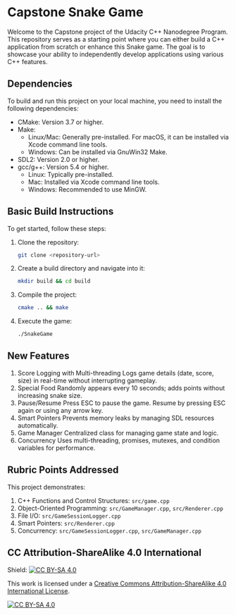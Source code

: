 # Capstone Snake Game

Welcome to the Capstone project of the Udacity C++ Nanodegree Program. This repository serves as a starting point where you can either build a C++ application from scratch or enhance this Snake game. The goal is to showcase your ability to independently develop applications using various C++ features.

## Dependencies

To build and run this project on your local machine, you need to install the following dependencies:

- CMake: Version 3.7 or higher.
- Make:
  - Linux/Mac: Generally pre-installed. For macOS, it can be installed via Xcode command line tools.
  - Windows: Can be installed via GnuWin32 Make.
- SDL2: Version 2.0 or higher.
- gcc/g++: Version 5.4 or higher.
  - Linux: Typically pre-installed.
  - Mac: Installed via Xcode command line tools.
  - Windows: Recommended to use MinGW.

## Basic Build Instructions

To get started, follow these steps:

1. Clone the repository:
    ```bash
    git clone <repository-url>
    ```

2. Create a build directory and navigate into it:
    ```bash
    mkdir build && cd build
    ```

3. Compile the project:
    ```bash
    cmake .. && make
    ```

4. Execute the game:
    ```bash
    ./SnakeGame
    ```

## New Features

1. Score Logging with Multi-threading
Logs game details (date, score, size) in real-time without interrupting gameplay.
2.	Special Food
Randomly appears every 10 seconds; adds points without increasing snake size.
3.	Pause/Resume
Press ESC to pause the game. Resume by pressing ESC again or using any arrow key.
4.	Smart Pointers
Prevents memory leaks by managing SDL resources automatically.
5.	Game Manager
Centralized class for managing game state and logic.
6.	Concurrency
Uses multi-threading, promises, mutexes, and condition variables for performance.

## Rubric Points Addressed

This project demonstrates:

1. C++ Functions and Control Structures: `src/game.cpp`
2. Object-Oriented Programming: `src/GameManager.cpp`, `src/Renderer.cpp`
3. File I/O: `src/GameSessionLogger.cpp`
4. Smart Pointers: `src/Renderer.cpp`
5. Concurrency: `src/GameSessionLogger.cpp`, `src/GameManager.cpp`

## CC Attribution-ShareAlike 4.0 International


Shield: [![CC BY-SA 4.0][cc-by-sa-shield]][cc-by-sa]

This work is licensed under a
[Creative Commons Attribution-ShareAlike 4.0 International License][cc-by-sa].

[![CC BY-SA 4.0][cc-by-sa-image]][cc-by-sa]

[cc-by-sa]: http://creativecommons.org/licenses/by-sa/4.0/
[cc-by-sa-image]: https://licensebuttons.net/l/by-sa/4.0/88x31.png
[cc-by-sa-shield]: https://img.shields.io/badge/License-CC%20BY--SA%204.0-lightgrey.svg